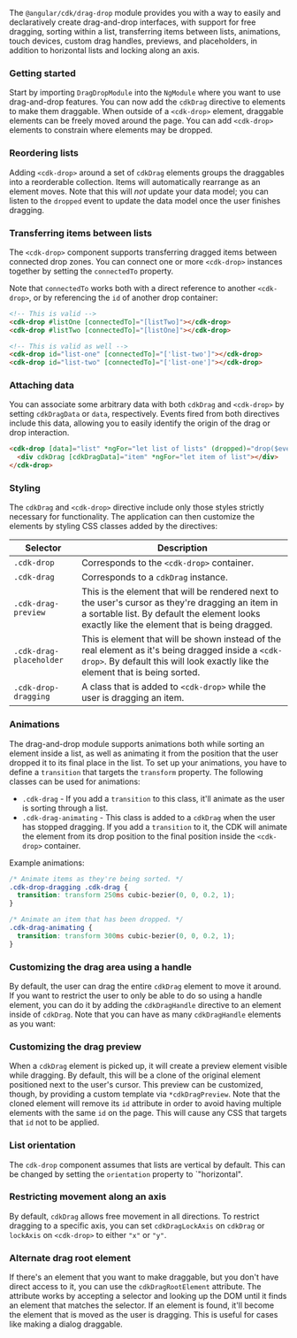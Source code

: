 The `@angular/cdk/drag-drop` module provides you with a way to easily and declaratively create
drag-and-drop interfaces, with support for free dragging, sorting within a list, transferring items
between lists, animations, touch devices, custom drag handles, previews, and placeholders,
in addition to horizontal lists and locking along an axis.

### Getting started
Start by importing `DragDropModule` into the `NgModule` where you want to use drag-and-drop
features. You can now add the `cdkDrag` directive to elements to make them draggable. When
outside of a `<cdk-drop>` element, draggable elements can be freely moved around the page.
You can add `<cdk-drop>` elements to constrain where elements may be dropped.

<!-- example(cdk-drag-drop-overview) -->

### Reordering lists
Adding `<cdk-drop>` around a set of `cdkDrag` elements groups the draggables into a
reorderable collection. Items will automatically rearrange as an element moves. Note
that this will *not* update your data model; you can listen to the `dropped` event to
update the data model once the user finishes dragging.

<!-- example(cdk-drag-drop-sorting) -->

### Transferring items between lists
The `<cdk-drop>` component supports transferring dragged items between connected drop zones.
You can connect one or more `<cdk-drop>` instances together by setting the `connectedTo`
property.

<!-- example(cdk-drag-drop-connected-sorting) -->

Note that `connectedTo` works both with a direct reference to another `<cdk-drop>`, or by
referencing the `id` of another drop container:

```html
<!-- This is valid -->
<cdk-drop #listOne [connectedTo]="[listTwo]"></cdk-drop>
<cdk-drop #listTwo [connectedTo]="[listOne]"></cdk-drop>

<!-- This is valid as well -->
<cdk-drop id="list-one" [connectedTo]="['list-two']"></cdk-drop>
<cdk-drop id="list-two" [connectedTo]="['list-one']"></cdk-drop>
```

### Attaching data
You can associate some arbitrary data with both `cdkDrag` and `<cdk-drop>` by setting
`cdkDragData` or `data`, respectively. Events fired from both directives include this data,
allowing you to easily identify the origin of the drag or drop interaction.

```html
<cdk-drop [data]="list" *ngFor="let list of lists" (dropped)="drop($event)">
  <div cdkDrag [cdkDragData]="item" *ngFor="let item of list"></div>
</cdk-drop>
```

### Styling
The `cdkDrag` and `<cdk-drop>` directive include only those styles strictly necessary for
functionality. The application can then customize the elements by styling CSS classes added
by the directives:

| Selector            | Description                                                              |
|---------------------|--------------------------------------------------------------------------|
| `.cdk-drop`         | Corresponds to the `<cdk-drop>` container.                               |
| `.cdk-drag`         | Corresponds to a `cdkDrag` instance.                                     |
| `.cdk-drag-preview` | This is the element that will be rendered next to the user's cursor as they're dragging an item in a sortable list. By default the element looks exactly like the element that is being dragged. |
| `.cdk-drag-placeholder` | This is element that will be shown instead of the real element as it's being dragged inside a `<cdk-drop>`. By default this will look exactly like the element that is being sorted. |
| `.cdk-drop-dragging` | A class that is added to `<cdk-drop>` while the user is dragging an item. |

### Animations
The drag-and-drop module supports animations both while sorting an element inside a list, as well as
animating it from the position that the user dropped it to its final place in the list. To set up
your animations, you have to define a `transition` that targets the `transform` property. The
following classes can be used for animations:

* `.cdk-drag` - If you add a `transition` to this class, it'll animate as the user is sorting
    through a list.
* `.cdk-drag-animating` - This class is added to a `cdkDrag` when the user has stopped dragging.
    If you add a `transition` to it, the CDK will animate the element from its drop position to
    the final position inside the `<cdk-drop>` container.

Example animations:

```css
/* Animate items as they're being sorted. */
.cdk-drop-dragging .cdk-drag {
  transition: transform 250ms cubic-bezier(0, 0, 0.2, 1);
}

/* Animate an item that has been dropped. */
.cdk-drag-animating {
  transition: transform 300ms cubic-bezier(0, 0, 0.2, 1);
}
```

### Customizing the drag area using a handle
By default, the user can drag the entire `cdkDrag` element to move it around. If you want to
restrict the user to only be able to do so using a handle element, you can do it by adding the
`cdkDragHandle` directive to an element inside of `cdkDrag`. Note that you can have as many
`cdkDragHandle` elements as you want:

<!-- example(cdk-drag-drop-handle) -->

### Customizing the drag preview
When a `cdkDrag` element is picked up, it will create a preview element visible while dragging.
By default, this will be a clone of the original element positioned next to the user's cursor.
This preview can be customized, though, by providing a custom template via `*cdkDragPreview`.
Note that the cloned element will remove its `id` attribute in order to avoid having multiple
elements with the same `id` on the page. This will cause any CSS that targets that `id` not
to be applied.

<!-- example(cdk-drag-drop-custom-preview) -->

### List orientation
The `cdk-drop` component assumes that lists are vertical by default. This can be
changed by setting the `orientation` property to `"horizontal".

<!-- example(cdk-drag-drop-horizontal-sorting) -->

### Restricting movement along an axis
By default, `cdkDrag` allows free movement in all directions. To restrict dragging to a
specific axis, you can set `cdkDragLockAxis` on `cdkDrag` or `lockAxis` on `<cdk-drop>`
to either `"x"` or `"y"`.

<!-- example(cdk-drag-drop-axis-lock) -->

### Alternate drag root element
If there's an element that you want to make draggable, but you don't have direct access to it, you
can use the `cdkDragRootElement` attribute. The attribute works by accepting a selector and looking
up the DOM until it finds an element that matches the selector. If an element is found, it'll become
the element that is moved as the user is dragging. This is useful for cases like making a dialog
draggable.

<!-- example(cdk-drag-drop-root-element) -->
